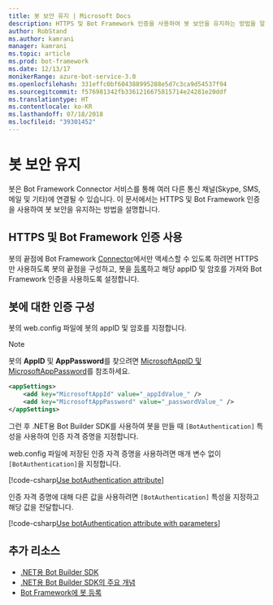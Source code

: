 ```yaml
---
title: 봇 보안 유지 | Microsoft Docs
description: HTTPS 및 Bot Framework 인증을 사용하여 봇 보안을 유지하는 방법을 알아봅니다.
author: RobStand
ms.author: kamrani
manager: kamrani
ms.topic: article
ms.prod: bot-framework
ms.date: 12/13/17
monikerRange: azure-bot-service-3.0
ms.openlocfilehash: 331effc0bf604388995288e5d7c3ca9d54537f94
ms.sourcegitcommit: f576981342fb3361216675815714e24281e20ddf
ms.translationtype: HT
ms.contentlocale: ko-KR
ms.lasthandoff: 07/18/2018
ms.locfileid: "39301452"
---
```

# <a name="secure-your-bot"></a>봇 보안 유지

봇은 Bot Framework Connector 서비스를 통해 여러 다른 통신 채널(Skype, SMS, 메일 및 기타)에 연결될 수 있습니다. 이 문서에서는 HTTPS 및 Bot Framework 인증을 사용하여 봇 보안을 유지하는 방법을 설명합니다.

## <a name="use-https-and-bot-framework-authentication"></a>HTTPS 및 Bot Framework 인증 사용

봇의 끝점에 Bot Framework [Connector](bot-builder-dotnet-concepts.md#connector)에서만 액세스할 수 있도록 하려면 HTTPS만 사용하도록 봇의 끝점을 구성하고, 봇을 [등록](~/bot-service-quickstart-registration.md)하고 해당 appID 및 암호를 가져와 Bot Framework 인증을 사용하도록 설정합니다. 

## <a name="configure-authentication-for-your-bot"></a>봇에 대한 인증 구성

봇의 web.config 파일에 봇의 appID 및 암호를 지정합니다. 

> [!NOTE]
> 봇의 **AppID** 및 **AppPassword**를 찾으려면 [MicrosoftAppID 및 MicrosoftAppPassword](~/bot-service-manage-overview.md#microsoftappid-and-microsoftapppassword)를 참조하세요.

```xml
<appSettings>
    <add key="MicrosoftAppId" value="_appIdValue_" />
    <add key="MicrosoftAppPassword" value="_passwordValue_" />
</appSettings>
```

그런 후 .NET용 Bot Builder SDK를 사용하여 봇을 만들 때 `[BotAuthentication]` 특성을 사용하여 인증 자격 증명을 지정합니다. 

web.config 파일에 저장된 인증 자격 증명을 사용하려면 매개 변수 없이 `[BotAuthentication]`을 지정합니다.

[!code-csharp[Use botAuthentication attribute](../includes/code/dotnet-security.cs#attribute1)]

인증 자격 증명에 대해 다른 값을 사용하려면 `[BotAuthentication]` 특성을 지정하고 해당 값을 전달합니다.

[!code-csharp[Use botAuthentication attribute with parameters](../includes/code/dotnet-security.cs#attribute2)]

## <a name="additional-resources"></a>추가 리소스

- [.NET용 Bot Builder SDK](bot-builder-dotnet-overview.md)
- [.NET용 Bot Builder SDK의 주요 개념](bot-builder-dotnet-concepts.md)
- [Bot Framework에 봇 등록](~/bot-service-quickstart-registration.md)
